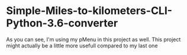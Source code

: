 # Simple-Miles-to-kilometers-CLI-Python-3.6-converter
As you can see, I'm using my pMenu in this project as well. This project might actually be a little more usefull compared to my last one
